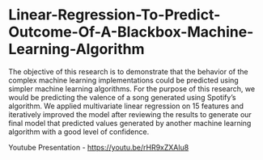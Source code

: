 # Linear-Regression-To-Predict-Outcome-Of-A-Blackbox-Machine-Learning-Algorithm
The objective of this research is to demonstrate that the behavior of the complex machine learning implementations could be predicted using simpler machine learning algorithms. For the purpose of this research, we would be predicting the valence of a song generated using Spotify’s algorithm. We applied multivariate linear regression on 15 features and iteratively improved the model after reviewing the results to generate our final model that predicted values generated by another machine learning algorithm with a good level of confidence.

Youtube Presentation - https://youtu.be/rHR9xZXAlu8
